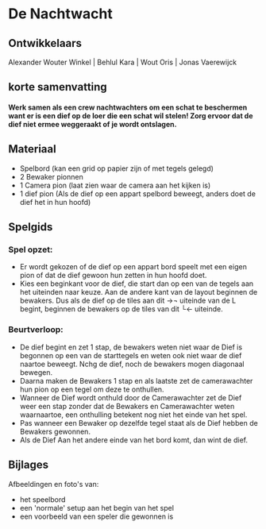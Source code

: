 # De Nachtwacht 
## Ontwikkelaars
 Alexander Wouter Winkel | Behlul Kara | Wout Oris | Jonas Vaerewijck

## korte samenvatting
#### Werk samen als een crew nachtwachters om een schat te beschermen want er is een dief op de loer die een schat wil stelen! Zorg ervoor dat de dief niet ermee weggeraakt of je wordt ontslagen.

## Materiaal
-   Spelbord (kan een grid op papier zijn of met tegels gelegd)
-   2 Bewaker pionnen
-   1 Camera pion (laat zien waar de camera aan het kijken is)
-   1 dief pion (Als de dief op een appart spelbord beweegt, anders doet de dief het in hun hoofd)

## Spelgids
### Spel opzet:
-   Er wordt gekozen of de dief op een appart bord speelt met een eigen pion of dat de dief gewoon hun zetten in hun hoofd doet.
-   Kies een beginkant voor de dief, die start dan op een van de tegels aan het uiteinden naar keuze. Aan de andere kant van de layout beginnen de bewakers. Dus als de dief op de tiles aan dit →¬ uiteinde van de L begint, beginnen de bewakers op de tiles van dit └← uiteinde.

### Beurtverloop:
-   De dief begint en zet 1 stap, de bewakers weten niet waar de Dief is begonnen op een van de starttegels en weten ook niet waar de dief naartoe beweegt. Nchg de dief, noch de bewakers mogen diagonaal bewegen.
-   Daarna maken de Bewakers 1 stap en als laatste zet de camerawachter hun pion op een tegel om deze te onthullen.
-   Wanneer de Dief wordt onthuld door de Camerawachter zet de Dief weer een stap zonder dat de Bewakers en Camerawachter weten waarnaartoe, een onthulling betekent nog niet het einde van het spel.
-   Pas wanneer een Bewaker op dezelfde tegel staat als de Dief hebben de Bewakers gewonnen.
-    Als de Dief Aan het andere einde van het bord komt, dan wint de dief.

## Bijlages
Afbeeldingen en foto's van: 
- het speelbord
- een 'normale' setup aan het begin van het spel
- een voorbeeld van een speler die gewonnen is
